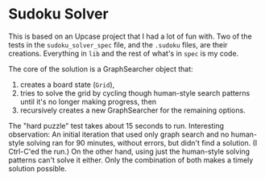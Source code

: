 # Sudoku Solver

This is based on an Upcase project that I had a lot of fun with. Two of the tests in the `sudoku_solver_spec` file, and the `.sudoku` files, are their creations. Everything in `lib` and the rest of what's in `spec` is my code.

The core of the solution is a GraphSearcher object that:

1. creates a board state (`Grid`),
2. tries to solve the grid by cycling though human-style search patterns until it's no longer making progress, then
3. recursively creates a new GraphSearcher for the remaining options.

The "hard puzzle" test takes about 15 seconds to run. Interesting observation: An initial iteration that used only graph search and no human-style solving ran for 90 minutes, without errors, but didn't find a solution. (I Ctrl-C'ed the run.) On the other hand, using just the human-style solving patterns can't solve it either. Only the combination of both makes a timely solution possible.
